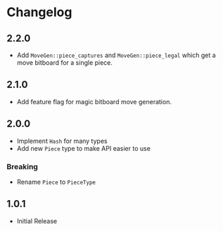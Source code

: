 # Changelog

## 2.2.0
- Add `MoveGen::piece_captures` and `MoveGen::piece_legal` which get a move bitboard for a single piece.

## 2.1.0
- Add feature flag for magic bitboard move generation.

## 2.0.0
- Implement `Hash` for many types
- Add new `Piece` type to make API easier to use

### Breaking
- Rename `Piece` to `PieceType`

## 1.0.1
- Initial Release
